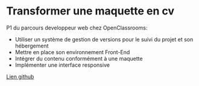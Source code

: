 # Transformer une maquette en cv

P1 du parcours developpeur web chez OpenClassrooms:

* Utiliser un système de gestion de versions pour le suivi du projet et son hébergement
* Mettre en place son environnement Front-End
* Intégrer du contenu conformément à une maquette
* Implémenter une interface responsive

[Lien github](https://dorotheeoc.github.io/)
